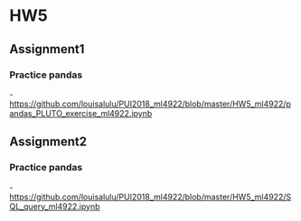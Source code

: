 # HW5

## Assignment1
### Practice pandas
-https://github.com/louisalulu/PUI2018_ml4922/blob/master/HW5_ml4922/pandas_PLUTO_exercise_ml4922.ipynb



## Assignment2
### Practice pandas
-https://github.com/louisalulu/PUI2018_ml4922/blob/master/HW5_ml4922/SQL_query_ml4922.ipynb


